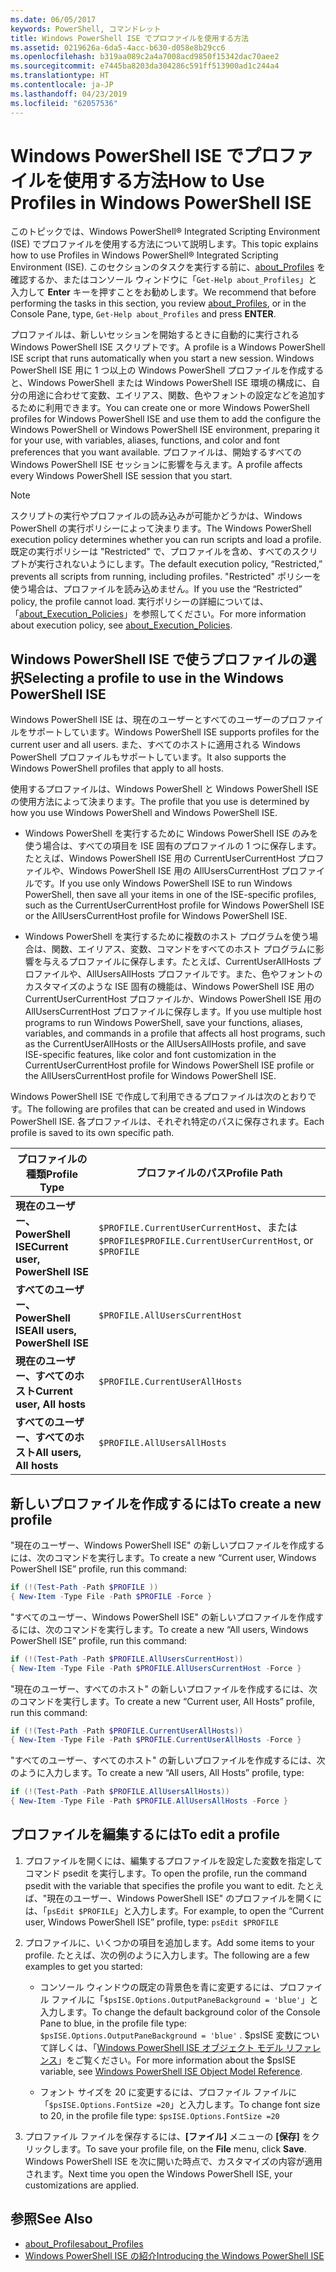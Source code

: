 ```yaml
---
ms.date: 06/05/2017
keywords: PowerShell, コマンドレット
title: Windows PowerShell ISE でプロファイルを使用する方法
ms.assetid: 0219626a-6da5-4acc-b630-d058e8b29cc6
ms.openlocfilehash: b319aa089c2a4a7008acd9850f15342dac70aee2
ms.sourcegitcommit: e7445ba8203da304286c591ff513900ad1c244a4
ms.translationtype: HT
ms.contentlocale: ja-JP
ms.lasthandoff: 04/23/2019
ms.locfileid: "62057536"
---
```

# <a name="how-to-use-profiles-in-windows-powershell-ise"></a><span data-ttu-id="cf13b-103">Windows PowerShell ISE でプロファイルを使用する方法</span><span class="sxs-lookup"><span data-stu-id="cf13b-103">How to Use Profiles in Windows PowerShell ISE</span></span>

<span data-ttu-id="cf13b-104">このトピックでは、Windows PowerShell® Integrated Scripting Environment (ISE) でプロファイルを使用する方法について説明します。</span><span class="sxs-lookup"><span data-stu-id="cf13b-104">This topic explains how to use Profiles in Windows PowerShell® Integrated Scripting Environment (ISE).</span></span> <span data-ttu-id="cf13b-105">このセクションのタスクを実行する前に、[about_Profiles](/powershell/module/microsoft.powershell.core/about/about_profiles) を確認するか、またはコンソール ウィンドウに「`Get-Help about_Profiles`」と入力して **Enter** キーを押すことをお勧めします。</span><span class="sxs-lookup"><span data-stu-id="cf13b-105">We recommend that before performing the tasks in this section, you review [about_Profiles](/powershell/module/microsoft.powershell.core/about/about_profiles), or in the Console Pane, type, `Get-Help about_Profiles` and press **ENTER**.</span></span>

<span data-ttu-id="cf13b-106">プロファイルは、新しいセッションを開始するときに自動的に実行される Windows PowerShell ISE スクリプトです。</span><span class="sxs-lookup"><span data-stu-id="cf13b-106">A profile is a Windows PowerShell ISE script that runs automatically when you start a new session.</span></span>  <span data-ttu-id="cf13b-107">Windows PowerShell ISE 用に 1 つ以上の Windows PowerShell プロファイルを作成すると、Windows PowerShell または Windows PowerShell ISE 環境の構成に、自分の用途に合わせて変数、エイリアス、関数、色やフォントの設定などを追加するために利用できます。</span><span class="sxs-lookup"><span data-stu-id="cf13b-107">You can create one or more Windows PowerShell profiles for Windows PowerShell ISE and use them to add the configure the Windows PowerShell or Windows PowerShell ISE environment, preparing it for your use, with variables, aliases, functions, and color and font preferences that you want available.</span></span> <span data-ttu-id="cf13b-108">プロファイルは、開始するすべての Windows PowerShell ISE セッションに影響を与えます。</span><span class="sxs-lookup"><span data-stu-id="cf13b-108">A profile affects every Windows PowerShell ISE session that you start.</span></span>

> [!NOTE]
> <span data-ttu-id="cf13b-109">スクリプトの実行やプロファイルの読み込みが可能かどうかは、Windows PowerShell の実行ポリシーによって決まります。</span><span class="sxs-lookup"><span data-stu-id="cf13b-109">The Windows PowerShell execution policy determines whether you can run scripts and load a profile.</span></span> <span data-ttu-id="cf13b-110">既定の実行ポリシーは "Restricted" で、プロファイルを含め、すべてのスクリプトが実行されないようにします。</span><span class="sxs-lookup"><span data-stu-id="cf13b-110">The default execution policy, “Restricted,” prevents all scripts from running, including profiles.</span></span> <span data-ttu-id="cf13b-111">"Restricted" ポリシーを使う場合は、プロファイルを読み込めません。</span><span class="sxs-lookup"><span data-stu-id="cf13b-111">If you use the “Restricted” policy, the profile cannot load.</span></span> <span data-ttu-id="cf13b-112">実行ポリシーの詳細については、「[about_Execution_Policies](/powershell/module/microsoft.powershell.core/about/about_execution_policies)」を参照してください。</span><span class="sxs-lookup"><span data-stu-id="cf13b-112">For more information about execution policy, see [about_Execution_Policies](/powershell/module/microsoft.powershell.core/about/about_execution_policies).</span></span>

## <a name="selecting-a-profile-to-use-in-the-windows-powershell-ise"></a><span data-ttu-id="cf13b-113">Windows PowerShell ISE で使うプロファイルの選択</span><span class="sxs-lookup"><span data-stu-id="cf13b-113">Selecting a profile to use in the Windows PowerShell ISE</span></span>

<span data-ttu-id="cf13b-114">Windows PowerShell ISE は、現在のユーザーとすべてのユーザーのプロファイルをサポートしています。</span><span class="sxs-lookup"><span data-stu-id="cf13b-114">Windows PowerShell ISE supports profiles for the current user and all users.</span></span> <span data-ttu-id="cf13b-115">また、すべてのホストに適用される Windows PowerShell プロファイルもサポートしています。</span><span class="sxs-lookup"><span data-stu-id="cf13b-115">It also supports the Windows PowerShell profiles that apply to all hosts.</span></span>

<span data-ttu-id="cf13b-116">使用するプロファイルは、Windows PowerShell と Windows PowerShell ISE の使用方法によって決まります。</span><span class="sxs-lookup"><span data-stu-id="cf13b-116">The profile that you use is determined by how you use Windows PowerShell and Windows PowerShell ISE.</span></span>

- <span data-ttu-id="cf13b-117">Windows PowerShell を実行するために Windows PowerShell ISE のみを使う場合は、すべての項目を ISE 固有のプロファイルの 1 つに保存します。たとえば、Windows PowerShell ISE 用の CurrentUserCurrentHost プロファイルや、Windows PowerShell ISE 用の AllUsersCurrentHost プロファイルです。</span><span class="sxs-lookup"><span data-stu-id="cf13b-117">If you use only Windows PowerShell ISE to run Windows PowerShell, then save all your items in one of the ISE-specific profiles, such as the CurrentUserCurrentHost profile for Windows PowerShell ISE or the AllUsersCurrentHost profile for Windows PowerShell ISE.</span></span>

- <span data-ttu-id="cf13b-118">Windows PowerShell を実行するために複数のホスト プログラムを使う場合は、関数、エイリアス、変数、コマンドをすべてのホスト プログラムに影響を与えるプロファイルに保存します。たとえば、CurrentUserAllHosts プロファイルや、AllUsersAllHosts プロファイルです。また、色やフォントのカスタマイズのような ISE 固有の機能は、Windows PowerShell ISE 用の CurrentUserCurrentHost プロファイルか、Windows PowerShell ISE 用の AllUsersCurrentHost プロファイルに保存します。</span><span class="sxs-lookup"><span data-stu-id="cf13b-118">If you use multiple host programs to run Windows PowerShell, save your functions, aliases, variables, and commands in a profile that affects all host programs, such as the CurrentUserAllHosts or the AllUsersAllHosts profile, and save ISE-specific features, like color and font customization in the CurrentUserCurrentHost profile for Windows PowerShell ISE profile or the AllUsersCurrentHost profile for Windows PowerShell ISE.</span></span>

<span data-ttu-id="cf13b-119">Windows PowerShell ISE で作成して利用できるプロファイルは次のとおりです。</span><span class="sxs-lookup"><span data-stu-id="cf13b-119">The following are profiles that can be created and used in Windows PowerShell ISE.</span></span> <span data-ttu-id="cf13b-120">各プロファイルは、それぞれ特定のパスに保存されます。</span><span class="sxs-lookup"><span data-stu-id="cf13b-120">Each profile is saved to its own specific path.</span></span>

| <span data-ttu-id="cf13b-121">プロファイルの種類</span><span class="sxs-lookup"><span data-stu-id="cf13b-121">Profile Type</span></span> | <span data-ttu-id="cf13b-122">プロファイルのパス</span><span class="sxs-lookup"><span data-stu-id="cf13b-122">Profile Path</span></span> |
| --- | --- |
| <span data-ttu-id="cf13b-123">**現在のユーザー、PowerShell ISE**</span><span class="sxs-lookup"><span data-stu-id="cf13b-123">**Current user, PowerShell ISE**</span></span>| <span data-ttu-id="cf13b-124">`$PROFILE.CurrentUserCurrentHost`、または `$PROFILE`</span><span class="sxs-lookup"><span data-stu-id="cf13b-124">`$PROFILE.CurrentUserCurrentHost`, or `$PROFILE`</span></span> |
| <span data-ttu-id="cf13b-125">**すべてのユーザー、PowerShell ISE**</span><span class="sxs-lookup"><span data-stu-id="cf13b-125">**All users, PowerShell ISE**</span></span>| `$PROFILE.AllUsersCurrentHost` |
| <span data-ttu-id="cf13b-126">**現在のユーザー、すべてのホスト**</span><span class="sxs-lookup"><span data-stu-id="cf13b-126">**Current user, All hosts**</span></span>| `$PROFILE.CurrentUserAllHosts` |
| <span data-ttu-id="cf13b-127">**すべてのユーザー、すべてのホスト**</span><span class="sxs-lookup"><span data-stu-id="cf13b-127">**All users, All hosts**</span></span> | `$PROFILE.AllUsersAllHosts` |

## <a name="to-create-a-new-profile"></a><span data-ttu-id="cf13b-128">新しいプロファイルを作成するには</span><span class="sxs-lookup"><span data-stu-id="cf13b-128">To create a new profile</span></span>

<span data-ttu-id="cf13b-129">"現在のユーザー、Windows PowerShell ISE" の新しいプロファイルを作成するには、次のコマンドを実行します。</span><span class="sxs-lookup"><span data-stu-id="cf13b-129">To create a new “Current user, Windows PowerShell ISE” profile, run this command:</span></span>

```powershell
if (!(Test-Path -Path $PROFILE ))
{ New-Item -Type File -Path $PROFILE -Force }
```

<span data-ttu-id="cf13b-130">"すべてのユーザー、Windows PowerShell ISE" の新しいプロファイルを作成するには、次のコマンドを実行します。</span><span class="sxs-lookup"><span data-stu-id="cf13b-130">To create a new “All users, Windows PowerShell ISE” profile, run this command:</span></span>

```powershell
if (!(Test-Path -Path $PROFILE.AllUsersCurrentHost))
{ New-Item -Type File -Path $PROFILE.AllUsersCurrentHost -Force }
```

<span data-ttu-id="cf13b-131">"現在のユーザー、すべてのホスト" の新しいプロファイルを作成するには、次のコマンドを実行します。</span><span class="sxs-lookup"><span data-stu-id="cf13b-131">To create a new “Current user, All Hosts” profile, run this command:</span></span>

```powershell
if (!(Test-Path -Path $PROFILE.CurrentUserAllHosts))
{ New-Item -Type File -Path $PROFILE.CurrentUserAllHosts -Force }
```

<span data-ttu-id="cf13b-132">"すべてのユーザー、すべてのホスト" の新しいプロファイルを作成するには、次のように入力します。</span><span class="sxs-lookup"><span data-stu-id="cf13b-132">To create a new “All users, All Hosts” profile, type:</span></span>

```powershell
if (!(Test-Path -Path $PROFILE.AllUsersAllHosts))
{ New-Item -Type File -Path $PROFILE.AllUsersAllHosts -Force }
```

## <a name="to-edit-a-profile"></a><span data-ttu-id="cf13b-133">プロファイルを編集するには</span><span class="sxs-lookup"><span data-stu-id="cf13b-133">To edit a profile</span></span>

1. <span data-ttu-id="cf13b-134">プロファイルを開くには、編集するプロファイルを設定した変数を指定してコマンド psedit を実行します。</span><span class="sxs-lookup"><span data-stu-id="cf13b-134">To open the profile, run the command psedit with the variable that specifies the profile you want to edit.</span></span> <span data-ttu-id="cf13b-135">たとえば、"現在のユーザー、Windows PowerShell ISE" のプロファイルを開くには、「`psEdit $PROFILE`」と入力します。</span><span class="sxs-lookup"><span data-stu-id="cf13b-135">For example, to open the “Current user, Windows PowerShell ISE” profile, type: `psEdit $PROFILE`</span></span>

2. <span data-ttu-id="cf13b-136">プロファイルに、いくつかの項目を追加します。</span><span class="sxs-lookup"><span data-stu-id="cf13b-136">Add some items to your profile.</span></span> <span data-ttu-id="cf13b-137">たとえば、次の例のように入力します。</span><span class="sxs-lookup"><span data-stu-id="cf13b-137">The following are a few examples to get you started:</span></span>

   - <span data-ttu-id="cf13b-138">コンソール ウィンドウの既定の背景色を青に変更するには、プロファイル ファイルに「`$psISE.Options.OutputPaneBackground = 'blue'`」と入力します。</span><span class="sxs-lookup"><span data-stu-id="cf13b-138">To change the default background color of the Console Pane to blue, in the profile file type: `$psISE.Options.OutputPaneBackground = 'blue'` .</span></span> <span data-ttu-id="cf13b-139">$psISE 変数について詳しくは、「[Windows PowerShell ISE オブジェクト モデル リファレンス](object-model/The-ISE-Object-Model-Hierarchy.md)」をご覧ください。</span><span class="sxs-lookup"><span data-stu-id="cf13b-139">For more information about the $psISE variable, see [Windows PowerShell ISE Object Model Reference](object-model/The-ISE-Object-Model-Hierarchy.md).</span></span>

   - <span data-ttu-id="cf13b-140">フォント サイズを 20 に変更するには、プロファイル ファイルに「`$psISE.Options.FontSize =20`」と入力します。</span><span class="sxs-lookup"><span data-stu-id="cf13b-140">To change font size to 20, in the profile file type: `$psISE.Options.FontSize =20`</span></span>

3. <span data-ttu-id="cf13b-141">プロファイル ファイルを保存するには、**[ファイル]** メニューの **[保存]** をクリックします。</span><span class="sxs-lookup"><span data-stu-id="cf13b-141">To save your profile file, on the **File** menu, click **Save**.</span></span> <span data-ttu-id="cf13b-142">Windows PowerShell ISE を次に開いた時点で、カスタマイズの内容が適用されます。</span><span class="sxs-lookup"><span data-stu-id="cf13b-142">Next time you open the Windows PowerShell ISE, your customizations are applied.</span></span>

## <a name="see-also"></a><span data-ttu-id="cf13b-143">参照</span><span class="sxs-lookup"><span data-stu-id="cf13b-143">See Also</span></span>

- [<span data-ttu-id="cf13b-144">about_Profiles</span><span class="sxs-lookup"><span data-stu-id="cf13b-144">about_Profiles</span></span>](/powershell/module/microsoft.powershell.core/about/about_profiles)
- [<span data-ttu-id="cf13b-145">Windows PowerShell ISE の紹介</span><span class="sxs-lookup"><span data-stu-id="cf13b-145">Introducing the Windows PowerShell ISE</span></span>](Introducing-the-Windows-PowerShell-ISE.md)